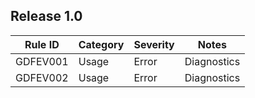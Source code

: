 ﻿## Release 1.0

| Rule ID  | Category | Severity | Notes       |
|----------|----------|----------|-------------|
| GDFEV001 | Usage    | Error    | Diagnostics |
| GDFEV002 | Usage    | Error    | Diagnostics |